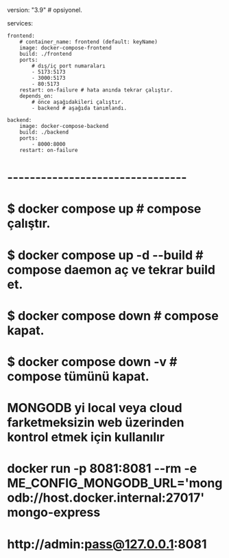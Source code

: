 version: "3.9" # opsiyonel.

services:

    frontend:
        # container_name: frontend (default: keyName)
        image: docker-compose-frontend
        build: ./frontend
        ports:
            # dış/iç port numaraları
            - 5173:5173
            - 3000:5173
            - 80:5173
        restart: on-failure # hata anında tekrar çalıştır.
        depends_on:
            # önce aşağıdakileri çalıştır.
            - backend # aşağıda tanımlandı.

    backend:
        image: docker-compose-backend
        build: ./backend
        ports:
            - 8000:8000
        restart: on-failure

# --------------------------------
# $ docker compose up # compose çalıştır.
# $ docker compose up -d --build # compose daemon aç ve tekrar build et.
# $ docker compose down # compose kapat.
# $ docker compose down -v # compose tümünü kapat.

# MONGODB yi local veya cloud farketmeksizin web üzerinden kontrol etmek için kullanılır

# docker run -p 8081:8081 --rm -e ME_CONFIG_MONGODB_URL='mongodb://host.docker.internal:27017' mongo-express
# http://admin:pass@127.0.0.1:8081 

